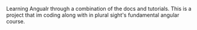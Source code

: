 Learning Angualr through a combination of the docs and tutorials. This is a project that im coding along with in plural sight's fundamental angular course. 
